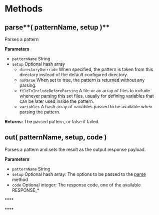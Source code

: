 # Methods

## parse**\( patternName, setup \)**

Parses a pattern

**Parameters**

* `patternName` String
* `setup` Optional hash array
  * `directoryOverride` When specified, the pattern is taken from this directory instead of the default configured directory.
  * `noParse` When set to true, the pattern is returned without any parsing.
  * `fileToIncludeBeforeParsing` A file or an array of files to include whenever parsing this set files, usually for defining variables that can be later used inside the pattern.
  * `variables` A hash array of variables passed to be available when parsing the pattern.

**Returns:** The parsed pattern, or false if failed.

## out\( patternName, setup, code \)

Parses a pattern and sets the result as the output response payload.

**Parameters**

* `patternName` String
* `setup` Optional hash array: The options to be passed to the [parse](./#parse-patternname-setup) method
* `code` Optional integer: The response code, one of the available RESPONSE\_\*

\*\*\*\*

\*\*\*\*


